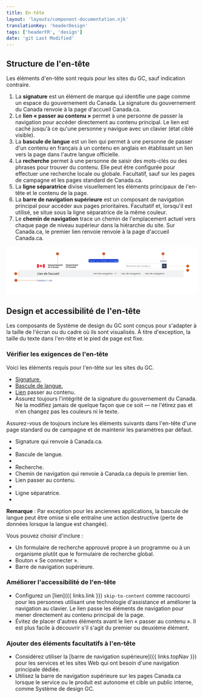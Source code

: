 ```yaml
---
title: En-tête
layout: 'layouts/component-documentation.njk'
translationKey: 'headerDesign'
tags: ['headerFR', 'design']
date: 'git Last Modified'
---
```


## Structure de l'en-tête

Les éléments d'en-tête sont requis pour les sites du GC, sauf indication contraire.

<ol class="anatomy-list">
  <li>La <strong>signature</strong> est un élément de marque qui identifie une page comme un espace du gouvernement du Canada. La signature du gouvernement du Canada renvoie à la page d'accueil Canada.ca.</li>
  <li>Le <strong>lien « passer au contenu »</strong> permet à une personne de passer la navigation pour accéder directement au contenu principal. Le lien est caché jusqu'à ce qu'une personne y navigue avec un clavier (état ciblé visible).</li>
  <li>La <strong>bascule de langue</strong> est un lien qui permet à une personne de passer d'un contenu en français à un contenu en anglais en établissant un lien vers la page dans l'autre langue officielle.</li>
  <li>La <strong>recherche</strong> permet à une personne de saisir des mots-clés ou des phrases pour trouver du contenu. Elle peut être configurée pour effectuer une recherche locale ou globale. Facultatif, sauf sur les pages de campagne et les pages standard de Canada.ca.</li>
  <li>La <strong>ligne séparatrice</strong> divise visuellement les éléments principaux de l'en-tête et le contenu de la page.</li>
  <li>La <strong>barre de navigation supérieure</strong> est un composant de navigation principal pour accéder aux pages prioritaires. Facultatif et, lorsqu'il est utilisé, se situe sous la ligne séparatrice de la même couleur.</li>
  <li>Le <strong>chemin de navigation</strong> trace un chemin de l'emplacement actuel vers chaque page de niveau supérieur dans la hiérarchie du site. Sur Canada.ca, le premier lien renvoie renvoie à la page d'accueil Canada.ca.</li>
</ol>

<img class="b-sm b-default p-300" src="/images/fr/components/anatomy/gcds-header-anatomy-recommended.svg" alt="L'image de l'en-tête montre 7 éléments. La bannière de l'en-tête parcourt la largeur de l'en-tête et a un arrière-plan blanc 1. À gauche, la signature contient le drapeau du Canada avec Gouvernement du Canada en anglais et en français à sa droite. 2. Au centre au fait de l'en-tête, le lien passer au contenu est en état ciblé visible avec un rectangle bleu bordé de double lignée blanche, marqué  « passer au contenu ». 3. La bascule de langue avec un lien et le texte  “English” aligné à droite 4. En dessous de la bascule de langue, la barre de recherche contient le texte de remplacement « Rechercher dans Canada.ca » dans le champ de saisie et une petite bouton à droite avec l'icône d'une loupe. 5. La ligne séparatrice en gris pâle parcourt la largeur de l'en-tête et ne se distingue pas visuellement de la navigation supérieure immédiatement en dessous. 6. La  navigation supérieure est une bannière en gris pâle qui parcourt la largeur de l'en-tête. À gauche  est marqué le Lien vers l'accueil en caractères gras et à droite se trouve 4 liens de navigation. Le premier, le plus à gauche, a une icône de chevron qui pointe vers le bas. 7. Le chemin de navigation est le dernier élément se figure en bas de l'en-tête à gauche. Canada.ca est le premier lien et le deuxième est marqué avec  « lien ». "/>

## Design et accessibilité de l'en-tête

Les composants de Système de design du GC sont conçus pour s'adapter à la taille de l'écran ou du cadre où ils sont visualisés. À titre d'exception, la taille du texte dans l'en-tête et le pied de page est fixe.  

### Vérifier les exigences de l'en-tête

Voici les éléments requis pour l'en-tête sur les sites du GC.

<ul class="check-list mb-300">
  <li><a href="{{ links.signature }}">Signature.</a></li>
  <li><a href="{{ links.langToggle }}">Bascule de langue.</a></li>
  <li><a href="{{ links.link }}">Lien</a> passer au contenu.</li>
  <li>Assurez toujours l'intégrité de la signature du gouvernement du Canada. Ne la modifiez jamais de quelque façon que ce soit — ne l'étirez pas et n'en changez pas les couleurs ni le texte.</li>
</ul>

<gcds-details details-title="Éléments requis sur une page standard ou de campagne de Canada.ca" class="mb-300">
  <p>Assurez-vous de toujours inclure les éléments suivants dans l'en-tête d'une page standard ou de campagne et de maintenir les paramètres par défaut. </p>

  <ul class="check-list mb-300">
    <li>Signature qui renvoie à Canada.ca.<li>
    <li>Bascule de langue.<li>
    <li>Recherche.</li>
    <li>Chemin de navigation qui renvoie à Canada.ca depuis le premier lien.</li>
    <li>Lien passer au contenu.<li>
    <li>Ligne séparatrice.<li>
  </ul>

  <p><strong>Remarque</strong> : Par exception pour les anciennes applications, la bascule de langue peut être omise si elle entraîne une action destructive (perte de données lorsque la langue est changée).  </p>
</gcds-details>

<gcds-details details-title="Éléments facultatifs sur une page standard ou de campagne de Canada.ca" class="mb-300">
  <p>Vous pouvez choisir d'inclure :</p>
  <ul class="list-disc mb-300">
    <li>Un formulaire de recherche approuvé propre à un programme ou à un organisme plutôt que le formulaire de recherche global.  </li>
    <li>Bouton « Se connecter ».</li>
    <li>Barre de navigation supérieure.</li>
  </ul>
</gcds-details>

### Améliorer l'accessibilité de l'en-tête

- Configurez un [lien]({{ links.link }}) `skip-to-content` comme raccourci pour les personnes utilisant une technologie d'assistance et améliorer la navigation au clavier. Le lien passe les éléments de navigation pour mener directement au contenu principal de la page.  
- Évitez de placer d'autres éléments avant le lien « passer au contenu ». Il est plus facile à découvrir s'il s'agit du premier ou deuxième élément.

### Ajouter des éléments facultatifs à l'en-tête

- Considérez utiliser la [barre de navigation supérieure]({{ links.topNav }}) pour les services et les sites Web qui ont besoin d'une navigation principale dédiée.  
- Utilisez la barre de navigation supérieure sur les pages Canada.ca lorsque le service ou le produit est autonome et cible un public interne, comme Système de design GC.
